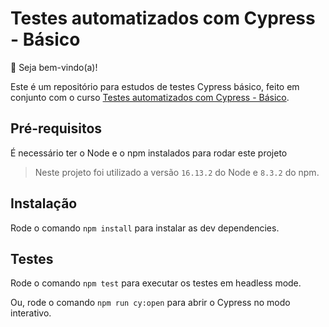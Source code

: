 # Testes automatizados com Cypress - Básico

👋 Seja bem-vindo(a)!

Este é um repositório para estudos de testes Cypress básico, feito em conjunto com o curso [Testes automatizados com Cypress - Básico](https://www.udemy.com/course/testes-automatizados-com-cypress-basico/).

## Pré-requisitos

É necessário ter o Node e o npm instalados para rodar este projeto
> Neste projeto foi utilizado a versão `16.13.2` do Node e `8.3.2` do npm.
## Instalação

Rode o comando `npm install` para instalar as dev dependencies.

## Testes

Rode o comando `npm test` para executar os testes em headless mode.

Ou, rode o comando `npm run cy:open` para abrir o Cypress no modo interativo.
